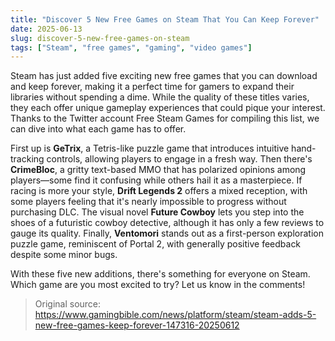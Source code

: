 ```yaml
---
title: "Discover 5 New Free Games on Steam That You Can Keep Forever"
date: 2025-06-13
slug: discover-5-new-free-games-on-steam
tags: ["Steam", "free games", "gaming", "video games"]
---
```


Steam has just added five exciting new free games that you can download and keep forever, making it a perfect time for gamers to expand their libraries without spending a dime. While the quality of these titles varies, they each offer unique gameplay experiences that could pique your interest. Thanks to the Twitter account Free Steam Games for compiling this list, we can dive into what each game has to offer.

First up is **GeTrix**, a Tetris-like puzzle game that introduces intuitive hand-tracking controls, allowing players to engage in a fresh way. Then there's **CrimeBloc**, a gritty text-based MMO that has polarized opinions among players—some find it confusing while others hail it as a masterpiece. If racing is more your style, **Drift Legends 2** offers a mixed reception, with some players feeling that it's nearly impossible to progress without purchasing DLC. The visual novel **Future Cowboy** lets you step into the shoes of a futuristic cowboy detective, although it has only a few reviews to gauge its quality. Finally, **Ventomori** stands out as a first-person exploration puzzle game, reminiscent of Portal 2, with generally positive feedback despite some minor bugs.

With these five new additions, there's something for everyone on Steam. Which game are you most excited to try? Let us know in the comments!

> Original source: https://www.gamingbible.com/news/platform/steam/steam-adds-5-new-free-games-keep-forever-147316-20250612